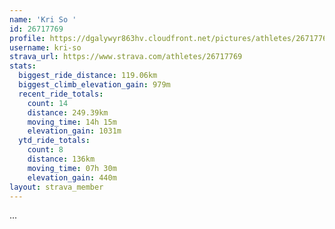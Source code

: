 ```yaml
---
name: 'Kri So '
id: 26717769
profile: https://dgalywyr863hv.cloudfront.net/pictures/athletes/26717769/7761026/13/large.jpg
username: kri-so
strava_url: https://www.strava.com/athletes/26717769
stats:
  biggest_ride_distance: 119.06km
  biggest_climb_elevation_gain: 979m
  recent_ride_totals:
    count: 14
    distance: 249.39km
    moving_time: 14h 15m
    elevation_gain: 1031m
  ytd_ride_totals:
    count: 8
    distance: 136km
    moving_time: 07h 30m
    elevation_gain: 440m
layout: strava_member
--- 
```

...
